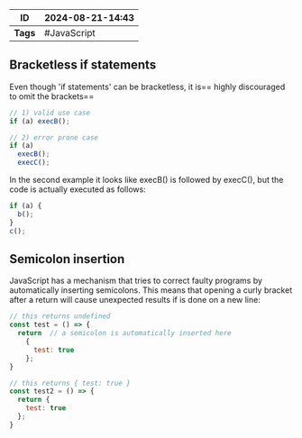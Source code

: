 | ID       | 2024-08-21-14:43 |
| -------- | ---------------- |
| **Tags** | #JavaScript      |
## Bracketless if statements

Even though 'if statements' can be bracketless, it is== highly discouraged to omit the brackets==

```JavaScript
// 1) valid use case
if (a) execB();

// 2) error prone case
if (a)
  execB();
  execC();
```

In the second example it looks like execB() is followed by execC(), but the code is actually executed as follows:

```JavaScript
if (a) {
  b();
}
c();
```

## Semicolon insertion

JavaScript has a mechanism that tries to correct faulty programs by automatically inserting semicolons. This means that opening a curly bracket after a return will cause unexpected results if is done on a new line:

```JavaScript
// this returns undefined
const test = () => {
  return  // a semicolon is automatically inserted here
    {
      test: true
    };
}

// this returns { test: true }
const test2 = () => {
  return {
    test: true
  };
}
```